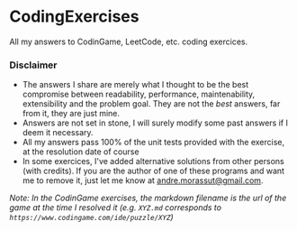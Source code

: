 # CodingExercises

All my answers to CodinGame, LeetCode, etc. coding exercices.

### Disclaimer
* The answers I share are merely what I thought to be the best compromise between readability, performance, maintenability, extensibility and the problem goal. They are not the _best_ answers, far from it, they are just mine.
* Answers are not set in stone, I will surely modify some past answers if I deem it necessary.
* All my answers pass 100% of the unit tests provided with the exercise, at the resolution date of course
* In some exercices, I've added alternative solutions from other persons (with credits). If you are the author of one of these programs and want me to remove it, just let me know at andre.morassut@gmail.com.

_Note: In the CodinGame exercises, the markdown filename is the url of the game at the time I resolved it (e.g. `XYZ.md` corresponds to `https://www.codingame.com/ide/puzzle/XYZ`)_
